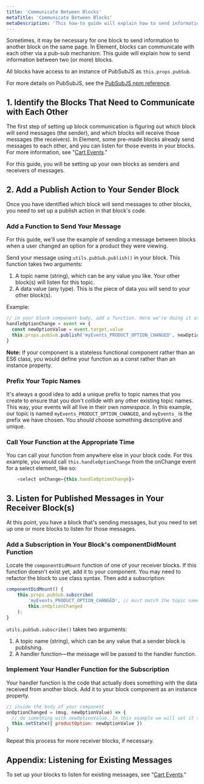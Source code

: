 ```yaml
---
title: 'Communicate Between Blocks'
metaTitle: 'Communicate Between Blocks'
metaDescription: 'This how-to guide will explain how to send information between two (or more) blocks.'
---
```


Sometimes, it may be necessary for one block to send information to another block on the same page. In Element, blocks can communicate with each other via a pub-sub mechanism. This guide will explain how to send information between two (or more) blocks.

All blocks have access to an instance of PubSubJS as `this.props.pubSub`.

For more details on PubSubJS, see the [PubSubJS npm reference](https://www.npmjs.com/package/pubsub-js).

## 1. Identify the Blocks That Need to Communicate with Each Other

The first step of setting up block communication is figuring out which block will send messages (the sender), and which blocks will receive those messages (the receivers). In Element, some pre-made blocks already send messages to each other, and you can listen for those events in your blocks. For more information, see "[Cart Events](/references/cart-events)."

For this guide, you will be setting up your own blocks as senders and receivers of messages.

## 2. Add a Publish Action to Your Sender Block

Once you have identified which block will send messages to other blocks, you need to set up a publish action in that block's code.

### Add a Function to Send Your Message

For this guide, we'll use the example of sending a message between blocks when a user changed an option for a product they were viewing.

Send your message using `utils.pubSub.publish()` in your block. This function takes two arguments:

1. A topic name (string), which can be any value you like. Your other block(s) will listen for this topic.
2. A data value (any type). This is the piece of data you will send to your other block(s).

Example:

```javascript
// in your block component body, add a function. Here we're doing it as an instance property because this component is a class.
handleOptionChange = event => {
  const newOptionValue = event.target.value
  this.props.pubSub.publish('myEvents_PRODUCT_OPTION_CHANGED', newOptionValue)
}
```

**Note:** If your component is a stateless functional component rather than an ES6 class, you would define your function as a const rather than an instance property.

### Prefix Your Topic Names

It's always a good idea to add a unique prefix to topic names that you create to ensure that you don't collide with any other existing topic names. This way, your events will all live in their own _namespace_. In this example, our topic is named `myEvents_PRODUCT_OPTION_CHANGED`, and `myEvents_` is the prefix we have chosen. You should choose something descriptive and unique.

### Call Your Function at the Appropriate Time

You can call your function from anywhere else in your block code. For this example, you would call `this.handleOptionChange` from the onChange event for a select element, like so:

```javascript
    <select onChange={this.handleOptionChange}>
```

## 3. Listen for Published Messages in Your Receiver Block(s)

At this point, you have a block that's sending messages, but you need to set up one or more blocks to listen for those messages.

### Add a Subscription in Your Block's componentDidMount Function

Locate the `componentDidMount` function of one of your receiver blocks. If this function doesn't exist yet, add it to your component. You may need to refactor the block to use class syntax. Then add a subscription:

```javascript
componentDidMount() {
    this.props.pubSub.subscribe(
        'myEvents_PRODUCT_OPTION_CHANGED', // must match the topic name EXACTLY
        this.onOptionChanged
    );
}
```

`utils.pubSub.subscribe()` takes two arguments:

1. A topic name (string), which can be any value that a sender block is publishing.
2. A handler function—the message will be passed to the handler function.

### Implement Your Handler Function for the Subscription

Your handler function is the code that actually does something with the data received from another block. Add it to your block component as an instance property.

```javascript
// inside the body of your component
onOptionChanged = (msg, newOptionValue) => {
  // do something with newOptionValue. In this example we will set it to state.
  this.setState({ productOption: newOptionValue })
}
```

Repeat this process for more receiver blocks, if necessary.

## Appendix: Listening for Existing Messages

To set up your blocks to listen for existing messages, see "[Cart Events](/references/cart-events)."
